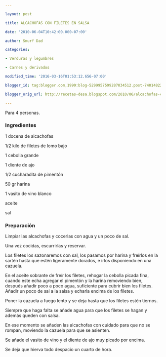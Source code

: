 ```yaml
---

layout: post

title: ALCACHOFAS CON FILETES EN SALSA

date: '2010-06-04T10:42:00.000-07:00'

author: Smurf Dad

categories:

- Verduras y legumbres

- Carnes y derivados

modified_time: '2016-03-16T01:53:12.656-07:00'

blogger_id: tag:blogger.com,1999:blog-5299957599287034512.post-74014822544314999

blogger_orig_url: http://recetas-desa.blogspot.com/2010/06/alcachofas-con-filetes-en-salsa.html

---
```


Para 4 personas.

<h3>Ingredientes</h3>

1 docena de alcachofas

1/2 kilo de filetes de lomo bajo

1 cebolla grande

1 diente de ajo

1/2 cucharadita de pimentón

50 gr harina

1 vasito de vino blanco

aceite

sal

<h3>Preparación</h3>

Limpiar las alcachofas y cocerlas con agua y un poco de sal.

Una vez cocidas, escurrirlas y reservar.

Los filetes los sazonaremos con sal, los pasamos por harina y freírlos en la sartén hasta que estén ligeramente dorados, e irlos disponiendo en una cazuela.

En el aceite sobrante de freír los filetes, rehogar la cebolla picada fina, cuando este echa agregar el pimentón y la harina removiendo bien, después añadir poco a poco agua, suficiente para cubrir bien los filetes. Añadir un poco de sal a la salsa y echarla encima de los filetes.

Poner la cazuela a fuego lento y se deja hasta que los filetes estén tiernos.

Siempre que haga falta se añade agua para que los filetes se hagan y además queden con salsa.

En ese momento se añaden las alcachofas con cuidado para que no se rompan, moviendo la cazuela para que se asienten.

Se añade el vasito de vino y el diente de ajo muy picado por encima.

Se deja que hierva todo despacio un cuarto de hora.